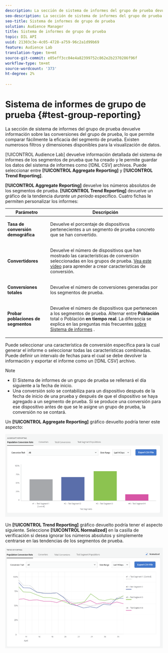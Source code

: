 ```yaml
---
description: La sección de sistema de informes del grupo de prueba devuelve información sobre las conversiones del grupo de prueba, lo que permite comparar fácilmente la eficacia del segmento de prueba. Existen numerosos filtros y dimensiones disponibles para la visualización de datos.
seo-description: La sección de sistema de informes del grupo de prueba devuelve información sobre las conversiones del grupo de prueba, lo que permite comparar fácilmente la eficacia del segmento de prueba. Existen numerosos filtros y dimensiones disponibles para la visualización de datos.
seo-title: Sistema de informes de grupo de prueba
solution: Audience Manager
title: Sistema de informes de grupo de prueba
topic: DIL API
uuid: 21303c3e-4c05-4728-a759-96c2a1d99b69
feature: Audience Lab
translation-type: tm+mt
source-git-commit: e05eff3cc04e4a82399752c862e2b2370286f96f
workflow-type: tm+mt
source-wordcount: '373'
ht-degree: 2%

---
```



# Sistema de informes de grupo de prueba {#test-group-reporting}

La sección de sistema de informes del grupo de prueba devuelve información sobre las conversiones del grupo de prueba, lo que permite comparar fácilmente la eficacia del segmento de prueba. Existen numerosos filtros y dimensiones disponibles para la visualización de datos.

[!UICONTROL Audience Lab] devuelve información detallada del sistema de informes de los segmentos de prueba que ha creado y le permite guardar los datos del sistema de informes como [!DNL CSV] archivos. Puede seleccionar entre **[!UICONTROL Aggregate Reporting]** y **[!UICONTROL Trend Reporting]**.

**[!UICONTROL Aggregate Reporting]** devuelve los números absolutos de los segmentos de prueba. **[!UICONTROL Trend Reporting]** devuelve un gráfico de la tendencia *durante un período* específico. Cuatro fichas le permiten personalizar los informes:

<table id="table_446384AE9A36408A9C570CB7DB72C3D6"> 
 <thead> 
  <tr> 
   <th colname="col1" class="entry"> Parámetro </th> 
   <th colname="col2" class="entry"> Descripción </th> 
  </tr> 
 </thead>
 <tbody> 
  <tr> 
   <td colname="col1"> <p> <b><span class="uicontrol"> Tasa de conversión demográfica</span></b> </p> </td> 
   <td colname="col2"> <p>Devuelve el porcentaje de dispositivos pertenecientes a un segmento de prueba concreto que se han convertido. </p> </td> 
  </tr> 
  <tr> 
   <td colname="col1"> <p> <b><span class="uicontrol"> Convertidores</span></b> </p> </td> 
   <td colname="col2"> <p>Devuelve el número de dispositivos que han mostrado las características de conversión seleccionadas en los grupos de prueba. <a href="https://helpx.adobe.com/audience-manager/kt/using/creating-conversion-traits-feature-video-use.html" format="https" scope="external"> Vea este vídeo</a> para aprender a crear características de conversión. </p> </td> 
  </tr> 
  <tr> 
   <td colname="col1"> <p> <b><span class="uicontrol"> Conversiones totales</span></b> </p> </td> 
   <td colname="col2"> <p>Devuelve el número de conversiones generadas por los segmentos de prueba. </p> </td> 
  </tr> 
  <tr> 
   <td colname="col1"> <p> <b><span class="uicontrol"> Probar poblaciones de segmentos</span></b> </p> </td> 
   <td colname="col2"> <p>Devuelve el número de dispositivos que pertenecen a los segmentos de prueba. Alternar entre <b><span class="uicontrol"> Población</span></b> total o Población <b><span class="uicontrol"> en tiempo real</span></b>. La diferencia se explica en las preguntas más frecuentes <a href="../../faq/faq-reporting.md"> sobre Sistema de informes</a> . </p> </td>
  </tr>
 </tbody>
</table>

Puede seleccionar una característica de conversión específica para la cual generar el informe o seleccionar todas las características combinadas. Puede definir un intervalo de fechas para el cual se debe devolver la información y exportar el informe como un [!DNL CSV] archivo.

>[!NOTE]
>
>* El Sistema de informes de un grupo de prueba se rellenará el día siguiente a la fecha de inicio.
>* Una conversión solo se contabiliza para un dispositivo después de la fecha de inicio de una prueba y después de que el dispositivo se haya agregado a un segmento de prueba. Si se produce una conversión para ese dispositivo antes de que se le asigne un grupo de prueba, la conversión no se contará.


Un **[!UICONTROL Aggregate Reporting]** gráfico devuelto podría tener este aspecto:

![](assets/aggregate-reporting.PNG)

Un **[!UICONTROL Trend Reporting]** gráfico devuelto podría tener el aspecto siguiente. Seleccione **[!UICONTROL Normalized]** en la casilla de verificación si desea ignorar los números absolutos y simplemente centrarse en las tendencias de los segmentos de prueba.

![](assets/trend-reporting.PNG)